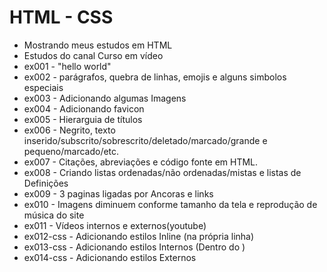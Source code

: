 # HTML - CSS

- Mostrando meus estudos em HTML
- Estudos do canal Curso em vídeo 
- ex001 - "hello world"
- ex002 - parágrafos, quebra de linhas, emojis e alguns simbolos especiais
- ex003 - Adicionando algumas Imagens
- ex004 - Adicionando favicon 
- ex005 - Hierarguia de títulos
- ex006 - Negrito, texto inserido/subscrito/sobrescrito/deletado/marcado/grande e pequeno/marcado/etc.
- ex007 - Citações, abreviações e código fonte em HTML.
- ex008 - Criando listas ordenadas/não ordenadas/mistas e listas de Definições
- ex009 - 3 paginas ligadas por Ancoras e links
- ex010 - Imagens diminuem conforme tamanho da tela e reprodução de música do site
- ex011 - Vídeos internos e externos(youtube)
- ex012-css - Adicionando estilos Inline (na própria linha)
- ex013-css - Adicionando estilos Internos (Dentro do <head>)
- ex014-css - Adicionando estilos Externos

